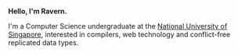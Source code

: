 **Hello, I'm Ravern.**

I'm a Computer Science undergraduate at the [National University of Singapore](https://nus.edu.sg), interested in compilers, web technology and conflict-free replicated data types.